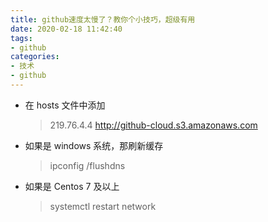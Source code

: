 ```yaml
---
title: github速度太慢了？教你个小技巧，超级有用
date: 2020-02-18 11:42:40
tags:
- github
categories:
- 技术
- github
---
```


* 在 hosts 文件中添加
    > 219.76.4.4  http://github-cloud.s3.amazonaws.com

* 如果是 windows 系统，那刷新缓存
    > ipconfig /flushdns

* 如果是 Centos 7 及以上
    > systemctl restart network